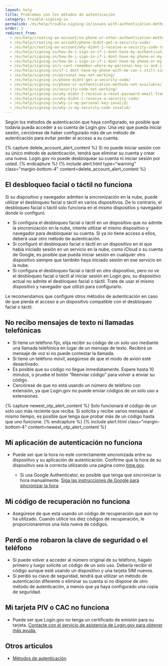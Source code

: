 ```yaml
---
layout: help
title: Problemas con los métodos de autenticación
category: trouble-signing-in
permalink: /es/help/trouble-signing-in/issues-with-authentication-methods/
order: 3
redirect_from: 
  - /es/help/creating-an-account/no-phone-or-other-authentication-method/
  - /es/help/creating-an-account/phone-didnt-get-a-security-code/
  - /es/help/creating-an-account/why-didnt-i-receive-a-security-code-to-confirm-my-phone/
  - /es/help/signing-in/how-do-i-sign-in-if-i-dont-have-my-authentication-methods/
  - /es/help/signing-in/how-do-i-sign-in-if-i-dont-have-my-phone-or-my-personal-key/
  - /es/help/signing-in/how-do-i-sign-in-if-i-dont-have-my-phone-or-my-phone-number-has-changed/
  - /es/help/signing-in/i-cant-remember-where-my-personal-key-is-and-i-dont-have-my-phone-with-me/
  - /es/help/signing-in/if-i-dont-have-my-phone-with-me-can-i-still-sign-in/
  - /es/help/signing-in/personal-key-not-working/
  - /es/help/signing-in/phone-didnt-get-a-security-code/
  - /es/help/signing-in/phone-or-authentication-methods-not-available/
  - /es/help/signing-in/security-code-not-working/
  - /es/help/signing-in/why-didnt-I-receive-a-reset-password-email-from-logingov/
  - /es/help/signing-in/why-didnt-i-receive-a-security-code/
  - /es/help/signing-in/why-is-my-personal-key-invalid/
  - /es/help/signing-in/why-is-my-security-code-invalid/ 
---
```


Según los métodos de autenticación que haya configurado, es posible que todavía pueda acceder a su cuenta de Login.gov. Una vez que pueda iniciar sesión, cerciórese de haber configurado más de un método de autenticación para evitar perder el acceso a su cuenta.

{% capture delete_account_alert_content %}
Si no puede iniciar sesión con su único método de autenticación, tendrá que eliminar su cuenta y crear una nueva. Login.gov no puede desbloquear su cuenta ni iniciar sesión por usted.
{% endcapture %}
{% include alert.html type="warning" class="margin-bottom-4" content=delete_account_alert_content %}

## El desbloqueo facial o táctil no funciona

Si su dispositivo y navegador admiten la sincronización en la nube, puede utilizar el desbloqueo facial o táctil en varios dispositivos. De lo contrario, el desbloqueo facial o táctil solo funciona en el mismo dispositivo y navegador donde lo configuró.

* Si configura el desbloqueo facial o táctil en un dispositivo que no admite la sincronización en la nube, intente utilizar el mismo dispositivo y navegador para desbloquear su cuenta. Si ya no tiene acceso a ellos, deberá usar otro método de autenticación.
* Si configuró el desbloqueo facial o táctil en un dispositivo en el que había iniciado sesión en un servicio en la nube, como iCloud o su cuenta de Google, es posible que pueda iniciar sesión en cualquier otro dispositivo siempre que también haya iniciado sesión en ese servicio en la nube.
* Si configura el desbloqueo facial o táctil en otro dispositivo, pero no ve el desbloqueo facial o táctil al iniciar sesión en Login.gov, su dispositivo actual no admite el desbloqueo facial o táctil. Trate de usar el mismo dispositivo y navegador que utilizó para configurarlo.

Le recomendamos que configure otros métodos de autenticación en caso de que pierda el acceso a un dispositivo compatible con el desbloqueo facial o táctil.

## No recibo mensajes de texto ni llamadas telefónicas

* Si tiene un teléfono fijo, elija recibir su código de un solo uso mediante una llamada telefónica en lugar de un mensaje de texto. Recibirá un mensaje de voz si no puede contestar la llamada.
* Si tiene un teléfono móvil, asegúrese de que el modo de avión esté desactivado.
* Es posible que su código no llegue inmediatamente. Espere hasta 10 minutos, o pruebe el botón “Reenviar código” para volver a enviar su código.
* Cerciórese de que no está usando un número de teléfono con extensión, ya que Login.gov no puede enviar códigos de un solo uso a extensiones.

{% capture newest_otp_alert_content %}
Solo funcionará el código de un solo uso más reciente que reciba. Si solicita y recibe varios mensajes al mismo tiempo, es posible que tenga que probar más de un código hasta que uno funcione.
{% endcapture %}
{% include alert.html class="margin-bottom-4" content=newest_otp_alert_content %}

## Mi aplicación de autenticación no funciona

* Puede ser que la hora no esté correctamente sincronizada entre su dispositivo y su aplicación de autenticación. Confirme que la hora de su dispositivo sea la correcta utilizando una página como [time.gov](https://www.time.gov/).

  * Si usa Google Authenticator, es posible que tenga que sincronizar la hora manualmente. [Siga las instrucciones de Google para sincronizar la hora](https://support.google.com/accounts/answer/185834?hl=en).

## Mi código de recuperación no funciona

* Asegúrese de que está usando un código de recuperación que aún no ha utilizado. Cuando utilice los diez códigos de recuperación, le proporcionaremos una lista nueva de códigos.

## Perdí o me robaron la clave de seguridad o el teléfono

* Si puede volver a acceder al número original de su teléfono, hágalo primero y luego solicite un código de un solo uso. Debería recibir el código aunque esté usando un dispositivo y una tarjeta SIM nuevos.
* Si perdió su clave de seguridad, tendrá que utilizar un método de autenticación diferente o eliminar su cuenta si no dispone de otro método de autenticación, a menos que ya haya configurado una copia de seguridad.

## Mi tarjeta PIV o CAC no funciona

* Puede ser que Login.gov no tenga un certificado de emisión para su tarjeta. [Contacte con el servicio de asistencia de Login.gov para obtener más ayuda.](https://login.gov/contact/)

## Otros artículos

* [Métodos de autenticación](/help/get-started/authentication-methods/)